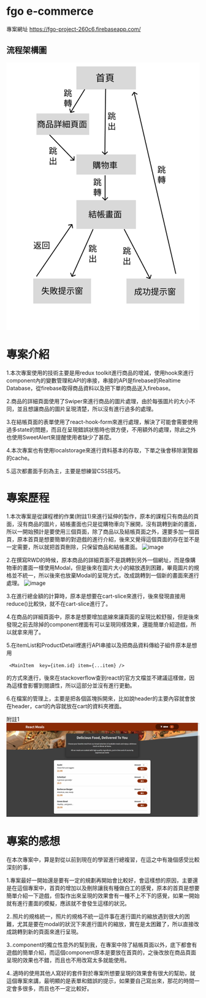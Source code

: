 # fgo e-commerce
專案網址
https://fgo-project-260c6.firebaseapp.com/

## 流程架構圖
![image](https://github.com/louis4116/picuture/blob/main/%E6%9E%B6%E6%A7%8B%E5%9C%96.png)
# 專案介紹 

1.本次專案使用的技術主要是用redux toolkit進行商品的增減，使用hook來進行component內的變數管理和API的串接，串接的API是firebase的Realtime Database，從firebase取得商品資料以及把下單的商品送入firebase。 

2.商品的詳細頁面使用了Swiper來進行商品的圖片處理，由於每張圖片的大小不同，並且想讓商品的圖片呈現清楚，所以沒有進行過多的處理。 

3.在結帳頁面的表單使用了react-hook-form來進行處理，解決了可能會需要使用過多state的問題，而且在呈現錯誤狀態時也很方便，不用額外的處理，除此之外也使用SweetAlert來提醒使用者缺少了甚麼。 

4.本次專案也有使用localstorage來進行資料基本的存取，下單之後會移除瀏覽器的cache。 

5.這次都畫面手刻為主，主要是想練習CSS技巧。
# 專案歷程 

1.本次專案是從課程裡的作業(附註1)來進行延伸的製作，原本的課程只有商品的頁面，沒有商品的圖片，結帳畫面也只是從購物車向下展開，沒有跳轉到新的畫面，所以一開始預計是要使用三個頁面，除了商品以及結帳頁面之外，還要多加一個首頁，原本首頁是想要簡單的對遊戲的進行介紹，後來又覺得這個頁面的存在並不是一定需要，所以就把首頁刪除，只保留商品和結帳畫面。 
![image](https://github.com/louis4116/fgo-ecommerce/blob/master/fgohomepage.gif)

2.在撰寫RWD的時候，原本商品的詳細頁面不是跳轉到另外一個網址，而是像購物車的畫面一樣使用Modal，但是後來在圖片大小的縮放遇到困難，畢竟圖片的規格並不統一，所以後來也放棄Modal的呈現方式，改成跳轉到一個新的畫面來進行處理。 
![image](https://github.com/louis4116/fgo-ecommerce/blob/master/fgomodal.gif)

3.在進行總金額的計算時，原本是想要在cart-slice來進行，後來發現直接用reduce()比較快，就不在cart-slice進行了。 

4.在商品的詳細頁面中，原本是想要增加底線來讓頁面的呈現比較舒服，但是後來發現之前去除掉的component裡面有可以呈現同樣效果，還能簡單介紹遊戲，所以就拿來用了。 

5.在itemList和ProductDetail裡進行API串接以及把商品資料傳給子組件原本是想用  

   `` <MainItem  key={item.id} item={...item} />`` 

的方式來進行，後來在stackoverflow查到react的官方文檔並不建議這樣做，因為這樣會影響到閱讀性，所以這部分並沒有進行更動。 

6.在檔案的管理上，主要是把各個區塊拆開來，比如說header的主要內容就會放在header，cart的內容就放在cart的資料夾裡面。 

附註1
![image](https://github.com/louis4116/picuture/blob/main/picture.png)


# 專案的感想 
在本次專案中，算是對從以前到現在的學習進行總複習，在這之中有幾個感受比較深刻的事， 

1.專案最好一開始還是要有一定的規劃再開始會比較好，會這樣想的原因，主要還是在這個專案中，首頁的增加以及刪除讓我有種做白工的感覺，原本的首頁是想要簡單介紹一下遊戲，但製作出來呈現的效果會有一種不上不下的感覺，如果一開始就有進行畫面的模擬，應該就不會發生這樣的狀況。 

2..照片的規格統一，照片的規格不統一這件事在進行圖片的縮放遇到很大的困難，尤其是要在modal的狀況下來進行圖片的縮放，實在是太困難了，所以直接改成跳轉到新的頁面來進行呈現。 

3..component的獨立性意外的幫到我，在專案中除了結帳頁面以外，底下都會有遊戲的簡單介紹，而這個component原本是要放在首頁的，之後改放在商品頁面呈現的效果也不錯，而且也不用改寫太多就能使用。 

4..適時的使用其他人寫好的套件對於專案所想要呈現的效果會有很大的幫助，就這個專案來講，最明顯的是表單和錯誤的提示，如果要自己寫出來，那花的時間一定會多很多，而且也不一定比較好。
